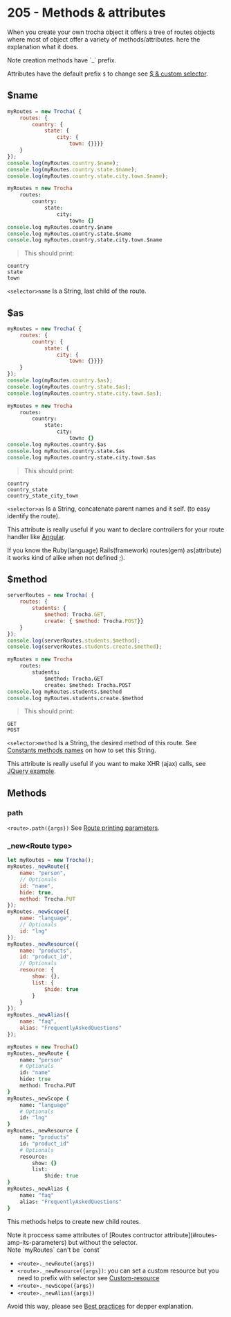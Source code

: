 # 205 - Methods & attributes
When you create your own trocha object it offers a tree of routes objects where most of object offer a variety of methods/attributes. here the explanation what it does.
<aside class="notice">
Note creation methods have `_` prefix.

Attributes have the default prefix `$` to change see [$ & custom selector](#amp-customselector).
</aside>

## $name
```javascript
myRoutes = new Trocha( {
	routes: {
		country: {
			state: {
				city: {
					town: {}}}}
	}
});
console.log(myRoutes.country.$name);
console.log(myRoutes.country.state.$name);
console.log(myRoutes.country.state.city.town.$name);
```

```coffeescript
myRoutes = new Trocha
	routes:
		country:
			state:
				city:
					town: {}
console.log myRoutes.country.$name
console.log myRoutes.country.state.$name
console.log myRoutes.country.state.city.town.$name
```
> This should print:

```shell
country
state
town
```
`<selector>name` Is a String, last child of the route.

## $as
```javascript
myRoutes = new Trocha( {
	routes: {
		country: {
			state: {
				city: {
					town: {}}}}
	}
});
console.log(myRoutes.country.$as);
console.log(myRoutes.country.state.$as);
console.log(myRoutes.country.state.city.town.$as);
```

```coffeescript
myRoutes = new Trocha
	routes:
		country:
			state:
				city:
					town: {}
console.log myRoutes.country.$as
console.log myRoutes.country.state.$as
console.log myRoutes.country.state.city.town.$as
```
> This should print:

```shell
country
country_state
country_state_city_town
```
`<selector>as` Is a String, concatenate parent names and it self. (to easy identify the route).

This attribute is really useful if you want to declare controllers for your route handler like [Angular](#304-angular-1-x).
<aside class="success">
If you know the Ruby(language) Rails(framework) routes(gem) as(attribute) it works kind of alike when not defined ;).
</aside>

## $method
```javascript
serverRoutes = new Trocha( {
	routes: {
		students: {
			$method: Trocha.GET,
			create: { $method: Trocha.POST}}
	}
});
console.log(serverRoutes.students.$method);
console.log(serverRoutes.students.create.$method);
```

```coffeescript
myRoutes = new Trocha
	routes:
		students:
			$method: Trocha.GET
			create: $method: Trocha.POST
console.log myRoutes.students.$method
console.log myRoutes.students.create.$method
```
> This should print:

```shell
GET
POST
```
`<selector>method` Is a String, the desired method of this route. See [Constants methods names](#http-request-methods-names) on how to set this String.

This attribute is really useful if you want to make XHR (ajax) calls, see [JQuery example](#303-JQuery).

## Methods
### path
`<route>.path({args})` See [Route printing parameters](#204-route-printing-parameters).

### _new\<Route type\>
```javascript
let myRoutes = new Trocha();
myRoutes._newRoute({
	name: "person",
	// Optionals
	id: "name",
	hide: true,
	method: Trocha.PUT
});
myRoutes._newScope({
	name: "language",
	// Optionals
	id: "lng"
});
myRoutes._newResource({
	name: "products",
	id: "product_id",
	// Optionals
	resource: {
		show: {},
		list: {
			$hide: true
		}
	}
});
myRoutes._newAlias({
	name: "faq",
	alias: "FrequentlyAskedQuestions"
});
```

```coffeescript
myRoutes = new Trocha()
myRoutes._newRoute {
	name: "person"
	# Optionals
	id: "name"
	hide: true
	method: Trocha.PUT
}
myRoutes._newScope {
	name: "language"
	# Optionals
	id: "lng"
}
myRoutes._newResource {
	name: "products"
	id: "product_id"
	# Optionals
	resource:
		show: {}
		list:
			$hide: true
}
myRoutes._newAlias {
	name: "faq"
	alias: "FrequentlyAskedQuestions"
}
```

This methods helps to create new child routes.
<aside class="notice">
Note it proccess same attributes of [Routes contructor attribute](#routes-amp-its-parameters) but without the selector.
</aside>
<aside class="warning">
Note `myRoutes` can't be `const`
</aside>

* `<route>._newRoute({args})`
* `<route>._newResource({args})`: you can set a custom resource but you need to prefix with selector see [Custom-resource](#custom-resource)
* `<route>._newScope({args})`
* `<route>._newAlias({args})`

Avoid this way, please see [Best practices](#301-best-practices) for depper explanation.
